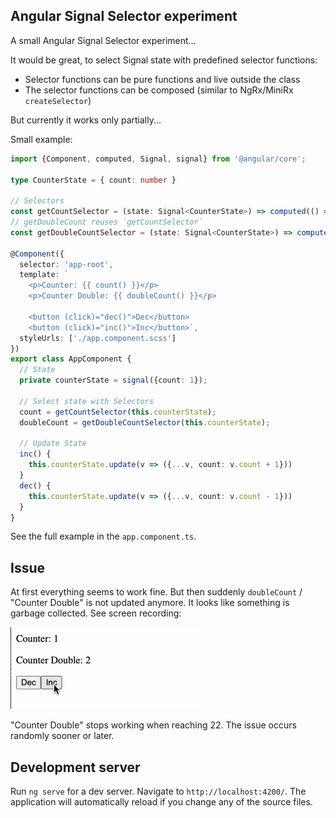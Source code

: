## Angular Signal Selector experiment

A small Angular Signal Selector experiment...

It would be great, to select Signal state with predefined selector functions: 
- Selector functions can be pure functions and live outside the class
- The selector functions can be composed (similar to NgRx/MiniRx `createSelector`)

But currently it works only partially...

Small example:
```ts
import {Component, computed, Signal, signal} from '@angular/core';

type CounterState = { count: number }

// Selectors
const getCountSelector = (state: Signal<CounterState>) => computed(() => state()['count']);
// getDoubleCount reuses `getCountSelector`
const getDoubleCountSelector = (state: Signal<CounterState>) => computed(() => getCountSelector(state)() * 2);

@Component({
  selector: 'app-root',
  template: `
    <p>Counter: {{ count() }}</p>
    <p>Counter Double: {{ doubleCount() }}</p>

    <button (click)="dec()">Dec</button>
    <button (click)="inc()">Inc</button>`,
  styleUrls: ['./app.component.scss']
})
export class AppComponent {
  // State
  private counterState = signal({count: 1});

  // Select state with Selectors
  count = getCountSelector(this.counterState);
  doubleCount = getDoubleCountSelector(this.counterState);

  // Update State
  inc() {
    this.counterState.update(v => ({...v, count: v.count + 1}))
  }
  dec() {
    this.counterState.update(v => ({...v, count: v.count - 1}))
  }
}
```

See the full example in the `app.component.ts`.

## Issue
At first everything seems to work fine.
But then suddenly `doubleCount` / "Counter Double" is not updated anymore.
It looks like something is garbage collected. See screen recording:

![signal-selectors-3.gif](signal-selectors-3.gif)

"Counter Double" stops working when reaching 22.
The issue occurs randomly sooner or later.

## Development server

Run `ng serve` for a dev server. Navigate to `http://localhost:4200/`. The application will automatically reload if you change any of the source files.
